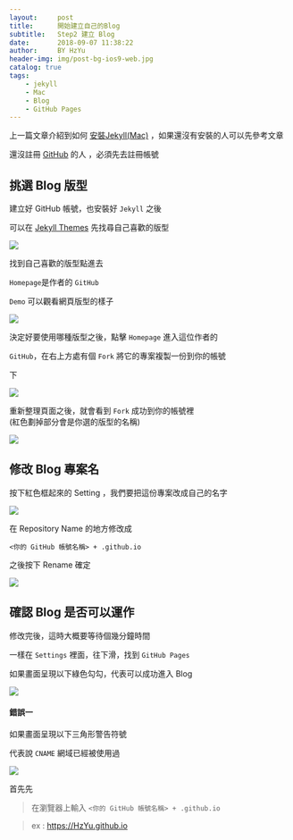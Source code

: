 ```yaml
---
layout:     post
title:      開始建立自己的Blog
subtitle:   Step2 建立 Blog
date:       2018-09-07 11:38:22
author:     BY HzYu
header-img: img/post-bg-ios9-web.jpg
catalog: true
tags:
    - jekyll
    - Mac
    - Blog
    - GitHub Pages
---
```


上一篇文章介紹到如何 [安裝Jekyll(Mac)][安裝Jekyll(Mac)] ，如果還沒有安裝的人可以先參考文章

還沒註冊 [GitHub][GitHub] 的人 ，必須先去註冊帳號

## 挑選 Blog 版型

建立好 GitHub 帳號，也安裝好 `Jekyll` 之後

可以在 [Jekyll Themes][Jekyll Themes] 先找尋自己喜歡的版型

![](https://ws1.sinaimg.cn/large/006tNbRwgy1fv9acyqaalj31kw0qzb29.jpg)

找到自己喜歡的版型點進去<br>

`Homepage`是作者的 `GitHub`<br>

`Demo` 可以觀看網頁版型的樣子<br>

![](https://ws4.sinaimg.cn/large/006tNbRwgy1fv9a0ko137j31kw0teh4z.jpg)

決定好要使用哪種版型之後，點擊 `Homepage` 進入這位作者的

`GitHub`，在右上方處有個 `Fork` 將它的專案複製一份到你的帳號

下

![](https://ws1.sinaimg.cn/large/006tNbRwgy1fv9ajaqe7ij31kw0thwne.jpg)

重新整理頁面之後，就會看到 `Fork` 成功到你的帳號裡<br>
 (紅色劃掉部分會是你選的版型的名稱)

![](https://ws2.sinaimg.cn/large/006tNbRwgy1fv9aomn7zdj30aa01saa2.jpg)

## 修改 Blog 專案名

按下紅色框起來的 Setting ，我們要把這份專案改成自己的名字

![](https://ws4.sinaimg.cn/large/006tNbRwgy1fv9ejbtdcaj31kw0q3gte.jpg)

在 Repository Name 的地方修改成

`<你的 GitHub 帳號名稱> + .github.io`

之後按下 Rename 確定

![](https://ws2.sinaimg.cn/large/006tNbRwgy1fv9eoaqyyrj31kw0s7n3x.jpg)

## 確認 Blog 是否可以運作

修改完後，這時大概要等待個幾分鐘時間

一樣在 `Settings` 裡面，往下滑，找到 `GitHub Pages`

如果畫面呈現以下綠色勾勾，代表可以成功進入 Blog

![](https://ws4.sinaimg.cn/large/006tNbRwgy1fv9fqkqjrvj319u0w0afk.jpg)

#### 錯誤一

如果畫面呈現以下三角形警告符號

代表說 `CNAME` 網域已經被使用過

![](https://ws2.sinaimg.cn/large/006tNbRwgy1fv9fu50yk2j31980vqte9.jpg)

首先先

> 在瀏覽器上輸入 `<你的 GitHub 帳號名稱> + .github.io`

> ex :  https://HzYu.github.io




[GitHub]: https://github.com/
[安裝Jekyll(Mac)]: http://t.cn/RsxQhKs
[Jekyll Themes]: http://jekyllthemes.org/
